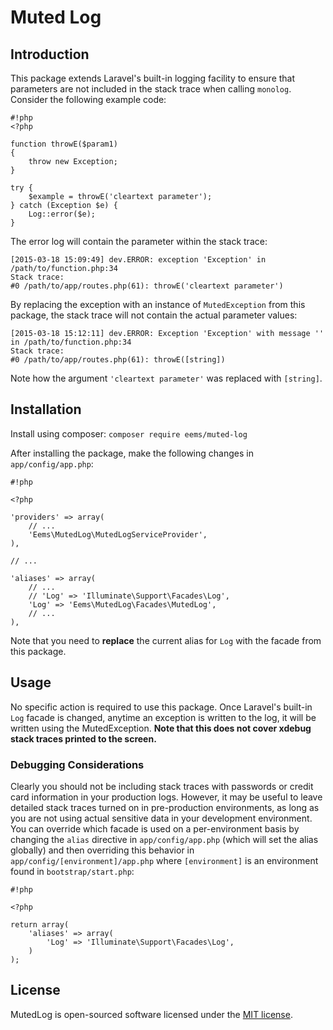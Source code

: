 # Muted Log #

## Introduction ##

This package extends Laravel's built-in logging facility to ensure that parameters are not included in the stack trace when calling `monolog`. Consider the following example code:


```
#!php
<?php

function throwE($param1)
{
	throw new Exception;
}

try {
	$example = throwE('cleartext parameter');
} catch (Exception $e) {
	Log::error($e);
}
```

The error log will contain the parameter within the stack trace:

```
[2015-03-18 15:09:49] dev.ERROR: exception 'Exception' in /path/to/function.php:34
Stack trace:
#0 /path/to/app/routes.php(61): throwE('cleartext parameter')
```

By replacing the exception with an instance of `MutedException` from this package, the stack trace will not contain the actual parameter values:

```
[2015-03-18 15:12:11] dev.ERROR: Exception 'Exception' with message '' in /path/to/function.php:34
Stack trace:
#0 /path/to/app/routes.php(61): throwE([string])
```

Note how the argument `'cleartext parameter'` was replaced with `[string]`.

## Installation ##

Install using composer: `composer require eems/muted-log`

After installing the package, make the following changes in `app/config/app.php`:

```
#!php

<?php

'providers' => array(
    // ...
    'Eems\MutedLog\MutedLogServiceProvider',
),

// ...

'aliases' => array(
    // ...
    // 'Log' => 'Illuminate\Support\Facades\Log',
    'Log' => 'Eems\MutedLog\Facades\MutedLog',
    // ...
),
```

Note that you need to **replace** the current alias for `Log` with the facade from this package.

## Usage ##

No specific action is required to use this package. Once Laravel's built-in `Log` facade is changed, anytime an exception is written to the log, it will be written using the MutedException. **Note that this does not cover xdebug stack traces printed to the screen.**

### Debugging Considerations ###

Clearly you should not be including stack traces with passwords or credit card information in your production logs. However, it may be useful to leave detailed stack traces turned on in pre-production environments, as long as you are not using actual sensitive data in your development environment. You can override which facade is used on a per-environment basis by changing the `alias` directive in `app/config/app.php` (which will set the alias globally) and then overriding this behavior in `app/config/[environment]/app.php` where `[environment]` is an environment found in `bootstrap/start.php`:

```
#!php

<?php

return array(
    'aliases' => array(
        'Log' => 'Illuminate\Support\Facades\Log',
    )
);
```

## License ##

MutedLog is open-sourced software licensed under the [MIT license](http://opensource.org/licenses/MIT).
